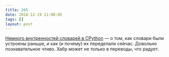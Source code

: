 ```yaml
---
title: 265
date: 2018-12-19 11:00:05
tags: []
layout: post
---
```


[Немного внутренностей словарей в CPython](https://habr.com/post/432996/) — о том, как словари были устроены раньше, и как (и почему) их переделали сейчас. Довольно познавательное чтиво. Хабр может не только в переводы, что радует.

